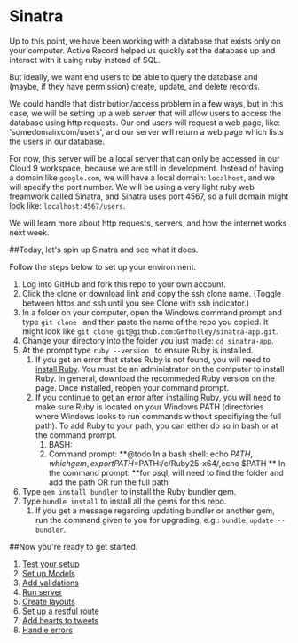 # Sinatra

Up to this point, we have been working with a database that exists only on your computer.  Active Record helped us quickly set the database up and interact with it using ruby instead of SQL.

But ideally, we want end users to be able to query the database and (maybe, if they have permission) create, update, and delete records.

We could handle that distribution/access problem in a few ways, but in this case, we will be setting up a web server that will allow users to access the database using http requests.  Our end users will request a web page, like: 'somedomain.com/users', and our server will return a web page which lists the users in our database.

For now, this server will be a local server that can only be accessed in our Cloud 9 workspace, because we are still in development.  Instead of having a domain like `google.com`, we will have a local domain: `localhost`, and we will specify the port number.  We will be using a very light ruby web freamwork called Sinatra, and Sinatra uses port 4567, so a full domain might look like: `localhost:4567/users`.

We will learn more about http requests, servers, and how the internet works next week.

##Today, let's spin up Sinatra and see what it does.

Follow the steps below to set up your environment.

1. Log into GitHub and fork this repo to your own account.
1. Click the clone or download link and copy the ssh clone name.  (Toggle between https and ssh until you see Clone with ssh indicator.)
1. In a folder on your computer, open the Windows command prompt and type `git clone ` and then paste the name of the repo you copied.  It might look like `git clone git@github.com:Gmfholley/sinatra-app.git`.
1. Change your directory into the folder you just made: `cd sinatra-app`.
1. At the prompt type `ruby --version ` to ensure Ruby is installed.
    1. If you get an error that states Ruby is not found, you will need to [install Ruby](https://rubyinstaller.org/downloads/). You must be an administrator on the computer to install Ruby. In general, download the recommeded Ruby version on the page. Once installed, reopen your command prompt.
    1. If you continue to get an error after installing Ruby, you will need to make sure Ruby is located on your Windows PATH (directories where Windows looks to run commands without specifiying the full path). To add Ruby to your path, you can either do so in bash or at the command prompt.
        1. BASH:
        1. Command prompt: 
    **@todo In a bash shell: echo $PATH, which gem, export PATH=$PATH:/c/Ruby25-x64/,echo $PATH
    ** In the command prompt: 
    **for psql, will need to find the folder and add the path OR run the full path
1. Type `gem install bundler` to install the Ruby bundler gem.
1. Type `bundle install` to install all the gems for this repo.
    1. If you get a message regarding updating bundler or another gem, run the command given to you for upgrading, e.g.: `bundle update --bundler`.

##Now you're ready to get started.

1. [Test your setup](./set_up.md)
1. [Set up Models](./set_up_models.md)
1. [Add validations](./add_validations.md)
1. [Run server](./serve_your_data.md)
1. [Create layouts](./create_layouts.md)
1. [Set up a restful route](./create_restful_route.md)
1. [Add hearts to tweets](./hearting_tweets.md)
1. [Handle errors](./handling_errors.md)